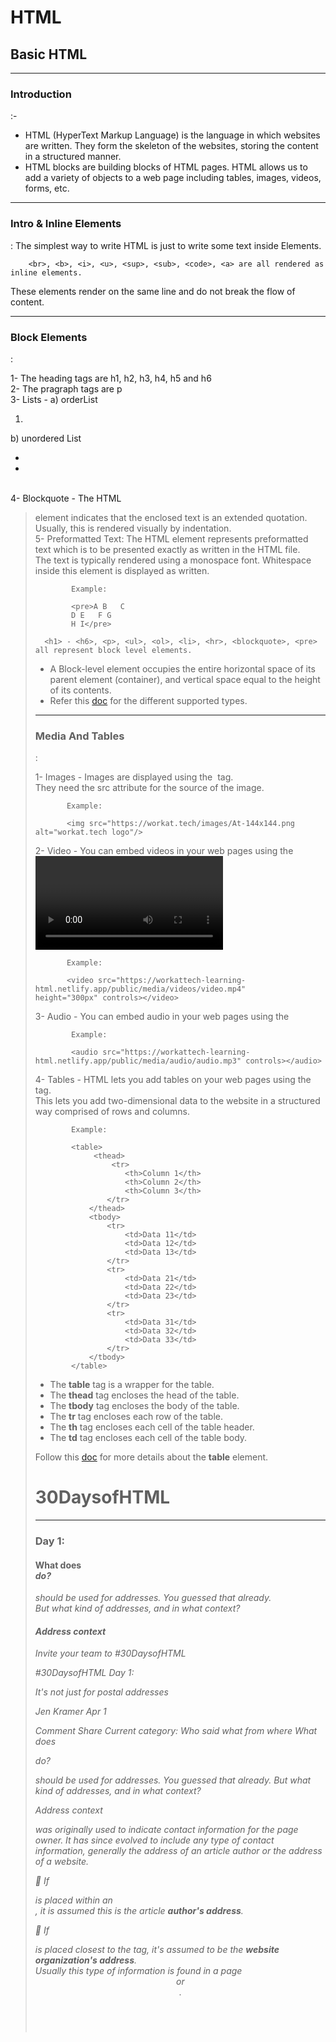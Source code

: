 <h1>HTML</h1>

## Basic HTML

<hr>

<h3>Introduction</h3> :-

   - HTML (HyperText Markup Language) is the language in which websites are written. They form the skeleton of the websites, storing the content in a structured manner.
   - HTML blocks are building blocks of HTML pages. HTML allows us to add a variety of objects to a web page including tables, images, videos, forms, etc.

<hr>

<h3>Intro & Inline Elements</h3> :
            The simplest way to write HTML is just to write some text inside Elements.
            
        <br>, <b>, <i>, <u>, <sup>, <sub>, <code>, <a> are all rendered as inline elements.
  
  These elements render on the same line and do not break the flow of content.
            
            
<hr>

<h3>Block Elements</h3> :

1- The heading tags are h1, h2, h3, h4, h5 and h6<br>
2- The pragraph tags are p<br>
3- Lists - a) orderList <ol> <li></li> </ol>   b) unordered List <ul> <li><li> </ul> <br>
4- Blockquote - The HTML <blockquote> element indicates that the enclosed text is an extended quotation. Usually, this is rendered visually by indentation.<br>
5- Preformatted Text:
     The HTML element represents preformatted text which is to be presented exactly as written in the HTML file. <br>
     The text is typically rendered using a monospace font. Whitespace inside this element is displayed as written. <br>
            
            Example:
            
            <pre>A B   C
            D E   F G
            H I</pre>
            
      <h1> - <h6>, <p>, <ul>, <ol>, <li>, <hr>, <blockquote>, <pre> all represent block level elements.

- A Block-level element occupies the entire horizontal space of its parent element (container), and vertical space equal to the height of its contents.
- Refer this <a href="https://developer.mozilla.org/en-US/docs/Web/HTML/Element/ol#attributes">doc</a> for the different supported types.

<hr>

<h3>Media And Tables</h3> :

1- Images - Images are displayed using the <img> tag.<br>
            They need the src attribute for the source of the image.<br>

           Example:
           
           <img src="https://workat.tech/images/At-144x144.png alt="workat.tech logo"/>
           
           
2- Video - You can embed videos in your web pages using the <video> tag.<br>
           It takes in an src attribute with the source of the video.
   
           Example:
           
           <video src="https://workattech-learning-html.netlify.app/public/media/videos/video.mp4"
    height="300px" controls></video>
    
3- Audio - You can embed audio in your web pages using the <audio> tag.<br>
           It takes in an src attribute with the source of the audio.
   
            Example:
            
            <audio src="https://workattech-learning-html.netlify.app/public/media/audio/audio.mp3" controls></audio>
            
            
4- Tables - HTML lets you add tables on your web pages using the <table> tag.<br> 
            This lets you add two-dimensional data to the website in a structured way comprised of rows and columns.
   
            Example:
            
            <table>
                 <thead>
                     <tr>
                        <th>Column 1</th>
                        <th>Column 2</th>
                        <th>Column 3</th>
                    </tr>
                </thead>
                <tbody>
                    <tr>
                        <td>Data 11</td>
                        <td>Data 12</td>
                        <td>Data 13</td>
                    </tr>
                    <tr>
                        <td>Data 21</td>
                        <td>Data 22</td>
                        <td>Data 23</td>
                    </tr>
                    <tr>
                        <td>Data 31</td>
                        <td>Data 32</td>
                        <td>Data 33</td>
                    </tr>
                </tbody>
            </table>
            
- The <b>table</b> tag is a wrapper for the table.<br>
- The <b>thead</b> tag encloses the head of the table.<br>
- The <b>tbody</b> tag encloses the body of the table.<br>
- The <b>tr</b> tag encloses each row of the table.<br>
- The <b>th</b> tag encloses each cell of the table header.<br>
- The <b>td</b> tag encloses each cell of the table body.<br>

Follow this <a href="https://developer.mozilla.org/en-US/docs/Web/HTML/Element/table">doc</a> for more details about the <b>table</b> element.

<h1>30DaysofHTML</h1>

<hr>

<h3>Day 1: <address></h3>

<h4>What does <address> do?</h4>
   
<address> should be used for addresses. You guessed that already.<br> 
But what kind of addresses, and in what context?
   
<h4>Address context</h4>
	

Invite your team to #30DaysofHTML

#30DaysofHTML Day 1: <address>
It's not just for postal addresses

Jen Kramer
Apr 1	

Comment
Share
Current category: Who said what from where
What does <address> do?
<address> should be used for addresses. You guessed that already. But what kind of addresses, and in what context?

Address context
<address> was originally used to indicate contact information for the page owner. It has since evolved to include any type of contact information, generally the address of an article author or the address of a website.

🔹 If <address> is placed within an <article>, it is assumed this is the article <b>author's address</b>.

🔸 If <address> is placed closest to the <body> tag, it's assumed to be the <b>website organization's address</b>.<br>
   Usually this type of information is found in a page <header> or <footer>.
